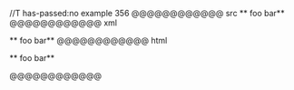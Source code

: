 //T has-passed:no
example 356
@@@@@@@@@@@@ src
** foo bar**
@@@@@@@@@@@@ xml
<?xml version="1.0" encoding="UTF-8"?>
<!DOCTYPE document SYSTEM "CommonMark.dtd">
<document xmlns="http://commonmark.org/xml/1.0">
  <paragraph>
    <text>** foo bar**</text>
  </paragraph>
</document>
@@@@@@@@@@@@ html
<p>** foo bar**</p>
@@@@@@@@@@@@
